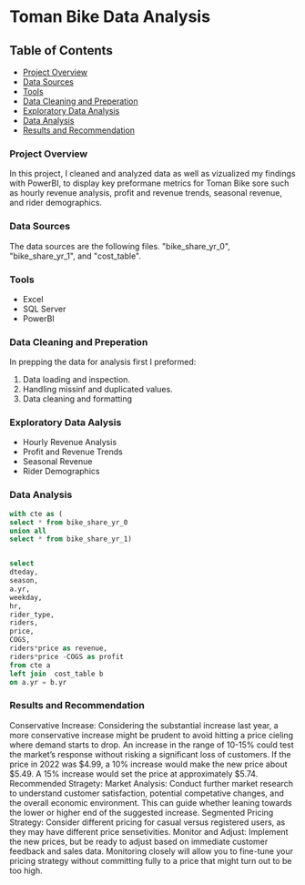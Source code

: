 # Toman Bike Data Analysis
## Table of Contents

- [Project Overview](#Project-overview)
- [Data Sources](#Data-Sources)
- [Tools](#Tools)
- [Data Cleaning and Preperation](#Data-Cleaning-and-Preperation)
- [Exploratory Data Analysis](#Exploratory-Data-Analysis)
- [Data Analysis](#Data-Analysis)
- [Results and Recommendation](#Results-and-Recommendation)


### Project Overview

In this project, I cleaned and analyzed data as well as vizualized my findings with PowerBI, to display key preformane metrics for Toman Bike sore such as hourly revenue analysis, profit and revenue trends, seasonal revenue, and rider demographics.

### Data Sources

The data sources are the following files. "bike_share_yr_0", "bike_share_yr_1", and "cost_table".

### Tools

- Excel
- SQL Server
- PowerBI

### Data Cleaning and Preperation
In prepping the data for analysis first I preformed:
1. Data loading and inspection.
2. Handling missinf and duplicated values.
3. Data cleaning and formatting

### Exploratory Data Aalysis
- Hourly Revenue Analysis
- Profit and Revenue Trends
- Seasonal Revenue
- Rider Demographics

### Data Analysis

```SQL
with cte as (
select * from bike_share_yr_0
union all
select * from bike_share_yr_1)


select 
dteday,
season,
a.yr,
weekday,
hr,
rider_type,
riders,
price,
COGS,
riders*price as revenue,
riders*price -COGS as profit
from cte a 
left join  cost_table b
on a.yr = b.yr
```

### Results and Recommendation

Conservative Increase: Considering the substantial increase last year, a more conservative increase might be prudent to avoid hitting a price cieling where demand starts to drop. An increase in the range of 10-15% could test the market’s response without risking a significant loss of customers. 
If the price in 2022 was $4.99, a 10% increase would make the new price about $5.49.
A 15% increase would set the price at approximately $5.74.
Recommended Stragety:
Market Analysis: Conduct further market research to understand customer satisfaction, potential competative changes, and the overall economic environment. This can guide whether leaning towards the lower or higher end of the suggested increase.
Segmented Pricing Strategy: Consider different pricing for casual versus registered users, as they may have different price sensetivities.
Monitor and Adjust: Implement the new prices, but be ready to adjust based on immediate customer feedback and sales data. Monitoring closely will allow you to fine-tune your pricing strategy without committing fully to a price that might turn out to be too high.



